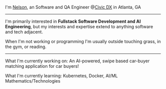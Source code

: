 I'm [Nelson](https://nelsonrodriguez.me/), an Software and QA Engineer @[Civic DX](https://www.civicdx.com/) in Atlanta, GA

--- 

I'm primarily interested in **Fullstack Software Development and AI Engineering**, but my interests and expertise extend to anything software and tech adjacent. 

When I'm not working or programming I'm usually outside touching grass, in the gym, or reading. 

---

What I'm currently working on: An AI-powered, swipe based car-buyer matching application for car buyers!

What I'm currently learning: Kubernetes, Docker, AI/ML Mathematics/Technologies

